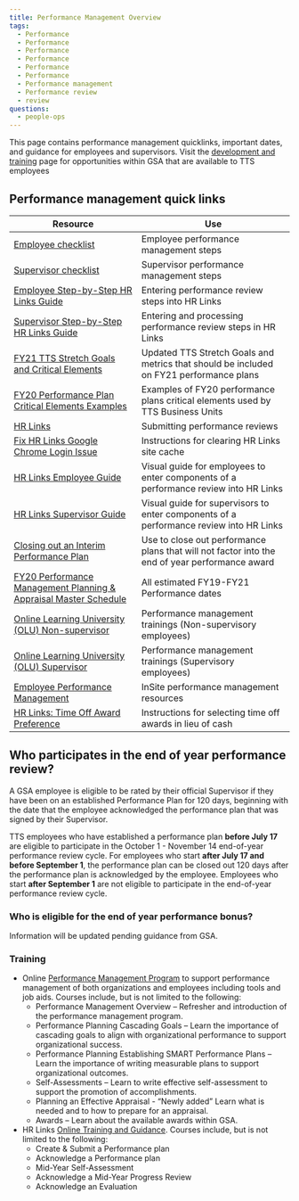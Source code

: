 ```yaml
---
title: Performance Management Overview
tags:
  - Performance
  - Performance
  - Performance
  - Performance
  - Performance
  - Performance
  - Performance management
  - Performance review
  - review
questions:
  - people-ops
---
```


This page contains performance management quicklinks, important dates, and guidance for employees and supervisors.  Visit the [development and training]({{site.baseurl}}/development-and-training/) page for opportunities within GSA that are available to TTS employees

## Performance management quick links

Resource | Use
-------|--------
[Employee checklist](https://docs.google.com/spreadsheets/d/1nhV-jGGygdNgKfYJEamKAVux5eBW5rf5Lj1maXFUt08/edit#gid=48334538) | Employee performance management steps
[Supervisor checklist](https://docs.google.com/spreadsheets/d/1FkdV6FNOxDAZLuFBYJKK-3hgVE5lvIVQ31PKe3dZ628/edit#gid=884911250) | Supervisor performance management steps
[Employee Step-by-Step HR Links Guide](https://docs.google.com/document/d/1VxwbatliieP78-qN_VmdHxt1ROvSro4yKe9-OkjQd58/edit#) | Entering performance review steps into HR Links
[Supervisor Step-by-Step HR Links Guide](https://docs.google.com/document/d/1TM7PPr1rSRRdot92uguf_bJJ5HWdAAqKyhcI2BqlCBs/edit#heading=h.rjbyuflzo0ct) | Entering and processing performance review steps in HR Links
[FY21 TTS Stretch Goals and Critical Elements](https://docs.google.com/document/d/10yyvnMQYIq4EHaf86MXbq7h9gnFmq4FGOzniwvLWFTI/edit#heading=h.45ory7z3ha2q) | Updated TTS Stretch Goals and metrics that should be included on FY21 performance plans
[FY20 Performance Plan Critical Elements Examples](https://docs.google.com/document/d/1stzNzIYVqSUX8bo7Zy798L9lU8tR78CyEYIypmBrm-M/edit#heading=h.ckkiv8p2op1f) | Examples of FY20 performance plans critical elements used by TTS Business Units
[HR Links](https://corporateapps.gsa.gov/hr-links/) | Submitting performance reviews
[Fix HR Links Google Chrome Login Issue](https://docs.google.com/document/d/13j6e8bAVSWFSNNkqmU2hMfwXOCBsi49d_2EqvL3aKXE/edit?usp=sharing) | Instructions for clearing HR Links site cache
[HR Links Employee Guide](https://drive.google.com/file/d/1NhoDr9MlNTP9VEgBx72H-KoPjNeivOwv/view) | Visual guide for employees to enter components of a performance review into HR Links
[HR Links Supervisor Guide](https://drive.google.com/file/d/15Xm9NF_KfcWN-ZxPomooowEAq51073Xi/view) | Visual guide for supervisors to enter components of a performance review into HR Links
[Closing out an Interim Performance Plan](https://docs.google.com/document/d/10WP9J0MeH-PovXlZqXvkAH_ePQuHaPnXZnou2FEq0_I/edit) | Use to close out performance plans that will not factor into the end of year performance award
[FY20 Performance Management Planning & Appraisal Master Schedule](https://docs.google.com/document/d/1uVbumuiMHLbvmdn5jbAkrvl6f4yD7h2jMbD_pbst8TQ/edit?ts=5ccc6b8f) | All estimated FY19-FY21 Performance dates
[Online Learning University (OLU) Non-supervisor](https://hcm03.ns2cloud.com/sf/learning?destUrl=https%3a%2f%2fgsa%2dhcm03%2ens2cloud%2ecom%2flearning%2fuser%2fdeeplink%5fredirect%2ejsp%3flinkId%3dITEM%5fDETAILS%26componentID%3dGSA%2dHRLINKS%2dPERF%2dMGMT%2dEMPLOYEE%26componentTypeID%3dWBT%26revisionDate%3d1533096000000%26fromSF%3dY&company=GSAHCM03) | Performance management trainings (Non-supervisory employees)
[Online Learning University (OLU) Supervisor](https://meet.google.com/linkredirect?authuser=0&dest=https%3A%2F%2Fhcm03.ns2cloud.com%2Fsf%2Flearning%3FdestUrl%3Dhttps%253a%252f%252fgsa%252dhcm03%252ens2cloud%252ecom%252flearning%252fuser%252fdeeplink%255fredirect%252ejsp%253flinkId%253dITEM%255fDETAILS%2526componentID%253dHR%252bLinks%25253A%252bPerformance%252bManageme%2526componentTypeID%253dWBT%2526revisionDate%253d1533096000000%2526fromSF%253dY%26company%3DGSAHCM03) | Performance management trainings (Supervisory employees)
[Employee Performance Management](https://insite.gsa.gov/topics/hr-pay-and-leave/employee-performance-management) | InSite performance management resources
[HR Links: Time Off Award Preference](https://corporateapps.gsa.gov/corporateapps/files/TimeOffAwardPreference_JobAid.pdf) | Instructions for selecting time off awards in lieu of cash

## Who participates in the end of year performance review?

A GSA employee is eligible to be rated by their official Supervisor if they have been on an established Performance Plan for 120 days, beginning with the date that the employee acknowledged the performance plan that was signed by their Supervisor.

TTS employees who have established a performance plan **before July 17** are eligible to participate in the October 1 - November 14 end-of-year performance review cycle. For employees who start **after July 17 and before September 1**, the performance plan can be closed out 120 days after the performance plan is acknowledged by the employee.  Employees who start **after September 1** are not eligible to participate in the end-of-year performance review cycle.

### Who is eligible for the end of year performance bonus?

Information will be updated pending guidance from GSA.
  
### Training

* Online [Performance Management Program](https://hcm03.ns2cloud.com/sf/learning?destUrl=https%3a%2f%2fgsa%2dhcm03%2ens2cloud%2ecom%2flearning%2fuser%2fdeeplink%5fredirect%2ejsp%3flinkId%3dPROGRAM%5fDETAILS%26programID%3dGSA%2dPERFORMANCE%5fMANAGEMENT%26fromSF%3dY&company=GSAHCM03) to support performance management of both organizations and employees including tools and job aids.  Courses include, but is not limited to the following:
    * Performance Management Overview – Refresher and introduction of the performance management program.
    * Performance Planning Cascading Goals – Learn the importance of cascading goals to align with organizational performance to support organizational success.
    * Performance Planning Establishing SMART Performance Plans – Learn the importance of writing measurable plans to support organizational outcomes.
    * Self-Assessments – Learn to write effective self-assessment to support the promotion of accomplishments.
    * Planning an Effective Appraisal - “Newly added” Learn what is needed and to how to prepare for an appraisal.
    * Awards – Learn about the available awards within GSA.
* HR Links [Online Training and Guidance](https://insite.gsa.gov/topics/hr-pay-and-leave/performance-management/performance-management-systems).  Courses include, but is not limited to the following:
    * Create & Submit a Performance plan
    * Acknowledge a Performance plan
    * Mid-Year Self-Assessment
    * Acknowledge a Mid-Year Progress Review
    * Acknowledge an Evaluation
